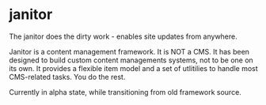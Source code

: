 janitor
=====

The janitor does the dirty work - enables site updates from anywhere.

Janitor is a content management framework. It is NOT a CMS. It has been designed to build custom content managements systems, not to be one on its own.
It provides a flexible item model and a set of utlitilies to handle most CMS-related tasks. You do the rest.

Currently in alpha state, while transitioning from old framework source.


